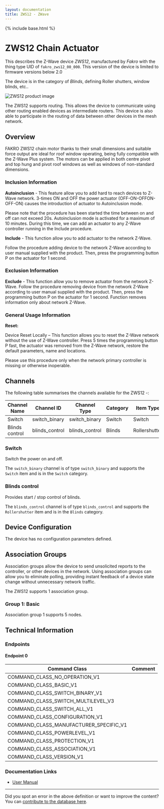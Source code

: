 ```yaml
---
layout: documentation
title: ZWS12 - ZWave
---
```


{% include base.html %}

# ZWS12 Chain Actuator
This describes the Z-Wave device *ZWS12*, manufactured by *Fakro* with the thing type UID of ```fakro_zws12_00_000```.
This version of the device is limited to firmware versions below 2.0

The device is in the category of *Blinds*, defining Roller shutters, window blinds, etc..

![ZWS12 product image](https://opensmarthouse.org/zwavedatabase/325/image/)


The ZWS12 supports routing. This allows the device to communicate using other routing enabled devices as intermediate routers.  This device is also able to participate in the routing of data between other devices in the mesh network.

## Overview

FAKRO ZWS12 chain motor thanks to their small dimensions and suitable force output are ideal for roof window operating, being fully compatible with the Z-Wave Plus system. The motors can be applied in both centre pivot and top hung and pivot roof windows as well as windows of non-standard dimensions. 

### Inclusion Information

**Autoinclusion** - This feature allow you to add hard to reach devices to Z-Wave network. 3-times ON and OFF the power actuator (OFF-ON-OFFON-OFF-ON) causes the introduction of actuator to Autoinclusion mode.

Please note that the procedure has been started the time between on and off can not exceed 20s. Autoinclusion mode is activated for a maximum of 10 minutes. During this time, we can add an actuator to any Z-Wave controller running in the Include procedure.

**Include** - This function allow you to add actuator to the network Z-Wave.

Follow the procedure adding device to the network Z-Wave according to user manual supplied with the product. Then, press the programming button P on the actuator for 1 second.

### Exclusion Information

**Exclude** - This function allow you to remove actuator from the network Z-Wave. Follow the procedure removing device from the network Z-Wave according to user manual supplied with the product. Then, press the programming button P on the actuator for 1 second. Function removes information only about network Z-Wave.

### General Usage Information

**Reset:**

Device Reset Locally – This function allows you to reset the Z-Wave network without the use of Z-Wave controller. Press 5 times the programming button P fast, the actuator was removed from the Z-Wave network, restore the default parameters, name and locations.

Please use this procedure only when the network primary controller is missing or otherwise inoperable.

## Channels

The following table summarises the channels available for the ZWS12 -:

| Channel Name | Channel ID | Channel Type | Category | Item Type |
|--------------|------------|--------------|----------|-----------|
| Switch | switch_binary | switch_binary | Switch | Switch | 
| Blinds control | blinds_control | blinds_control | Blinds | Rollershutter | 

### Switch
Switch the power on and off.

The ```switch_binary``` channel is of type ```switch_binary``` and supports the ```Switch``` item and is in the ```Switch``` category.

### Blinds control
Provides start / stop control of blinds.

The ```blinds_control``` channel is of type ```blinds_control``` and supports the ```Rollershutter``` item and is in the ```Blinds``` category.



## Device Configuration

The device has no configuration parameters defined.

## Association Groups

Association groups allow the device to send unsolicited reports to the controller, or other devices in the network. Using association groups can allow you to eliminate polling, providing instant feedback of a device state change without unnecessary network traffic.

The ZWS12 supports 1 association group.

### Group 1: Basic


Association group 1 supports 5 nodes.

## Technical Information

### Endpoints

#### Endpoint 0

| Command Class | Comment |
|---------------|---------|
| COMMAND_CLASS_NO_OPERATION_V1| |
| COMMAND_CLASS_BASIC_V1| |
| COMMAND_CLASS_SWITCH_BINARY_V1| |
| COMMAND_CLASS_SWITCH_MULTILEVEL_V3| |
| COMMAND_CLASS_SWITCH_ALL_V1| |
| COMMAND_CLASS_CONFIGURATION_V1| |
| COMMAND_CLASS_MANUFACTURER_SPECIFIC_V1| |
| COMMAND_CLASS_POWERLEVEL_V1| |
| COMMAND_CLASS_PROTECTION_V1| |
| COMMAND_CLASS_ASSOCIATION_V1| |
| COMMAND_CLASS_VERSION_V1| |

### Documentation Links

* [User Manual](https://opensmarthouse.org/zwavedatabase/325/ZWS12-ZWS230.pdf)

---

Did you spot an error in the above definition or want to improve the content?
You can [contribute to the database here](https://opensmarthouse.org/zwavedatabase/325).
